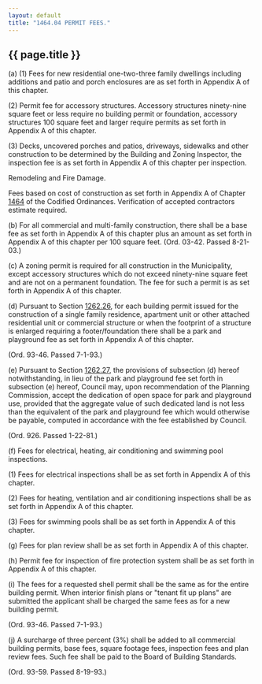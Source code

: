 ```yaml
---
layout: default 
title: "1464.04 PERMIT FEES."
---
```


{{ page.title }}
----------------

​(a) (1) Fees for new residential one-two-three family dwellings
including additions and patio and porch enclosures are as set forth in
Appendix A of this chapter.

​(2) Permit fee for accessory structures. Accessory structures
ninety-nine square feet or less require no building permit or
foundation, accessory structures 100 square feet and larger require
permits as set forth in Appendix A of this chapter.

​(3) Decks, uncovered porches and patios, driveways, sidewalks and other
construction to be determined by the Building and Zoning Inspector, the
inspection fee is as set forth in Appendix A of this chapter per
inspection.

Remodeling and Fire Damage.

Fees based on cost of construction as set forth in Appendix A of Chapter
[1464](58d37b9c.html) of the Codified Ordinances. Verification of
accepted contractors estimate required.

​(b) For all commercial and multi-family construction, there shall be a
base fee as set forth in Appendix A of this chapter plus an amount as
set forth in Appendix A of this chapter per 100 square feet. (Ord.
03-42. Passed 8-21-03.)

​(c) A zoning permit is required for all construction in the
Municipality, except accessory structures which do not exceed
ninety-nine square feet and are not on a permanent foundation. The fee
for such a permit is as set forth in Appendix A of this chapter.

​(d) Pursuant to Section [1262.26](4d9758ea.html), for each building
permit issued for the construction of a single family residence,
apartment unit or other attached residential unit or commercial
structure or when the footprint of a structure is enlarged requiring a
footer/foundation there shall be a park and playground fee as set forth
in Appendix A of this chapter.

(Ord. 93-46. Passed 7-1-93.)

​(e) Pursuant to Section [1262.27](4d9b4e3d.html), the provisions of
subsection (d) hereof notwithstanding, in lieu of the park and
playground fee set forth in subsection (e) hereof, Council may, upon
recommendation of the Planning Commission, accept the dedication of open
space for park and playground use, provided that the aggregate value of
such dedicated land is not less than the equivalent of the park and
playground fee which would otherwise be payable, computed in accordance
with the fee established by Council.

(Ord. 926. Passed 1-22-81.)

​(f) Fees for electrical, heating, air conditioning and swimming pool
inspections.

​(1) Fees for electrical inspections shall be as set forth in Appendix A
of this chapter.

​(2) Fees for heating, ventilation and air conditioning inspections
shall be as set forth in Appendix A of this chapter.

​(3) Fees for swimming pools shall be as set forth in Appendix A of this
chapter.

​(g) Fees for plan review shall be as set forth in Appendix A of this
chapter.

​(h) Permit fee for inspection of fire protection system shall be as set
forth in Appendix A of this chapter.

​(i) The fees for a requested shell permit shall be the same as for the
entire building permit. When interior finish plans or "tenant fit up
plans" are submitted the applicant shall be charged the same fees as for
a new building permit.

(Ord. 93-46. Passed 7-1-93.)

​(j) A surcharge of three percent (3%) shall be added to all commercial
building permits, base fees, square footage fees, inspection fees and
plan review fees. Such fee shall be paid to the Board of Building
Standards.

(Ord. 93-59. Passed 8-19-93.)
